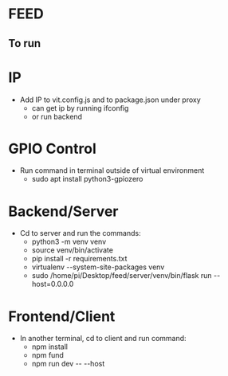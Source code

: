 # FEED

## To run

# IP
- Add IP to vit.config.js and to package.json under proxy
    - can get ip by running ifconfig
    - or run backend 

# GPIO Control
- Run command in terminal outside of virtual environment
    - sudo apt install python3-gpiozero

# Backend/Server
- Cd to server and run the commands:
    - python3 -m venv venv
    - source venv/bin/activate
    - pip install -r requirements.txt
    - virtualenv --system-site-packages venv
    - sudo /home/pi/Desktop/feed/server/venv/bin/flask run --host=0.0.0.0




# Frontend/Client
- In another terminal, cd to client and run command:
    - npm install
    - npm fund
    - npm run dev -- --host  
